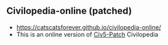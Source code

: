 ## Civilopedia-online (patched)
- https://catscatsforever.github.io/civilopedia-online/
- This is an online version of [Civ5-Patch](https://github.com/catscatsforever/Civ5-Patch) Civilopedia
